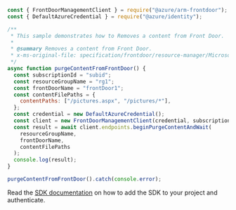 ```javascript
const { FrontDoorManagementClient } = require("@azure/arm-frontdoor");
const { DefaultAzureCredential } = require("@azure/identity");

/**
 * This sample demonstrates how to Removes a content from Front Door.
 *
 * @summary Removes a content from Front Door.
 * x-ms-original-file: specification/frontdoor/resource-manager/Microsoft.Network/stable/2020-05-01/examples/FrontdoorPurgeContent.json
 */
async function purgeContentFromFrontDoor() {
  const subscriptionId = "subid";
  const resourceGroupName = "rg1";
  const frontDoorName = "frontDoor1";
  const contentFilePaths = {
    contentPaths: ["/pictures.aspx", "/pictures/*"],
  };
  const credential = new DefaultAzureCredential();
  const client = new FrontDoorManagementClient(credential, subscriptionId);
  const result = await client.endpoints.beginPurgeContentAndWait(
    resourceGroupName,
    frontDoorName,
    contentFilePaths
  );
  console.log(result);
}

purgeContentFromFrontDoor().catch(console.error);
```

Read the [SDK documentation](https://github.com/Azure/azure-sdk-for-js/blob/%40azure%2Farm-frontdoor_5.0.1/sdk/frontdoor/arm-frontdoor/README.md) on how to add the SDK to your project and authenticate.
